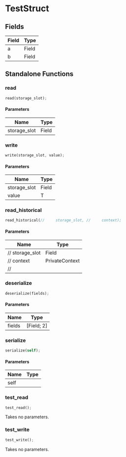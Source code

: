 # TestStruct

## Fields
| Field | Type |
| --- | --- |
| a | Field |
| b | Field |

## Standalone Functions

### read

```rust
read(storage_slot);
```

#### Parameters
| Name | Type |
| --- | --- |
| storage_slot | Field |

### write

```rust
write(storage_slot, value);
```

#### Parameters
| Name | Type |
| --- | --- |
| storage_slot | Field |
| value | T |

### read_historical

```rust
read_historical(//     storage_slot, //     context);
```

#### Parameters
| Name | Type |
| --- | --- |
| //     storage_slot | Field |
| //     context | PrivateContext
// |

### deserialize

```rust
deserialize(fields);
```

#### Parameters
| Name | Type |
| --- | --- |
| fields | [Field; 2] |

### serialize

```rust
serialize(self);
```

#### Parameters
| Name | Type |
| --- | --- |
| self |  |

### test_read

```rust
test_read();
```

Takes no parameters.

### test_write

```rust
test_write();
```

Takes no parameters.

